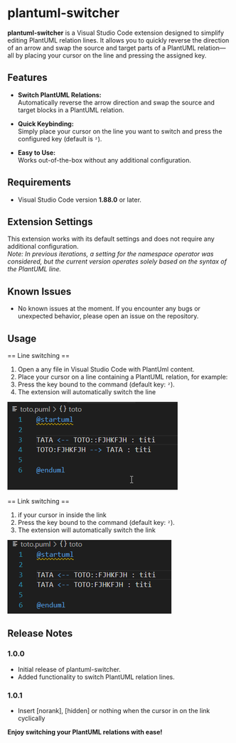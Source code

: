 # plantuml-switcher

**plantuml-switcher** is a Visual Studio Code extension designed to simplify editing PlantUML relation lines. It allows you to quickly reverse the direction of an arrow and swap the source and target parts of a PlantUML relation—all by placing your cursor on the line and pressing the assigned key.

## Features

- **Switch PlantUML Relations:**  
  Automatically reverse the arrow direction and swap the source and target blocks in a PlantUML relation.
  
- **Quick Keybinding:**  
  Simply place your cursor on the line you want to switch and press the configured key (default is `²`).

- **Easy to Use:**  
  Works out-of-the-box without any additional configuration.

## Requirements

- Visual Studio Code version **1.88.0** or later.

## Extension Settings

This extension works with its default settings and does not require any additional configuration.  
*Note: In previous iterations, a setting for the namespace operator was considered, but the current version operates solely based on the syntax of the PlantUML line.*

## Known Issues

- No known issues at the moment. If you encounter any bugs or unexpected behavior, please open an issue on the repository.

## Usage

== Line switching ==
1. Open a any file in Visual Studio Code with PlantUml content.
2. Place your cursor on a line containing a PlantUML relation, for example: 
3. Press the key bound to the command (default key: `²`).
4. The extension will automatically switch the line

![img](images/demo_line_switching.gif)

== Link switching ==
1. if your cursor in inside the link
2. Press the key bound to the command (default key: `²`).
4. The extension will automatically switch the link 
   
![img](images/demo_link_switching.gif)

## Release Notes

### 1.0.0

- Initial release of plantuml-switcher.
- Added functionality to switch PlantUML relation lines.

### 1.0.1

- Insert [norank], [hidden] or nothing when the cursor in on the link cyclically

**Enjoy switching your PlantUML relations with ease!**

